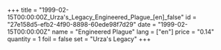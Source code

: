 +++
title = "1999-02-15T00:00:00Z_Urza's_Legacy_Engineered_Plague_[en]_false"
id = "27e158d5-efb2-4f90-8898-60ede98f7d29"
date = "1999-02-15T00:00:00Z"
name = "Engineered Plague"
lang = ["en"]
price = "0.14"
quantity = 1
foil = false
set = "Urza's Legacy"
+++
